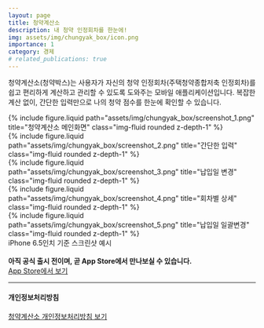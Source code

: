 ```yaml
---
layout: page
title: 청약계산소
description: 내 청약 인정회차를 한눈에!
img: assets/img/chungyak_box/icon.png
importance: 1
category: 경제
# related_publications: true
---
```


청약계산소(청약박스)는 사용자가 자신의 청약 인정회차(주택청약종합저축 인정회차)를 쉽고 편리하게 계산하고 관리할 수 있도록 도와주는 모바일 애플리케이션입니다. 복잡한 계산 없이, 간단한 입력만으로 나의 청약 점수를 한눈에 확인할 수 있습니다.

<div class="row">
    <div class="col-sm mt-3 mt-md-0">
        {% include figure.liquid path="assets/img/chungyak_box/screenshot_1.png" title="청약계산소 메인화면" class="img-fluid rounded z-depth-1" %}
    </div>
    <div class="col-sm mt-3 mt-md-0">
        {% include figure.liquid path="assets/img/chungyak_box/screenshot_2.png" title="간단한 입력" class="img-fluid rounded z-depth-1" %}
    </div>
    <div class="col-sm mt-3 mt-md-0">
        {% include figure.liquid path="assets/img/chungyak_box/screenshot_3.png" title="납입일 변경" class="img-fluid rounded z-depth-1" %}
    </div>
</div>
<div class="row">
    <div class="col-sm mt-3 mt-md-0">
        {% include figure.liquid path="assets/img/chungyak_box/screenshot_4.png" title="회차별 상세" class="img-fluid rounded z-depth-1" %}
    </div>
    <div class="col-sm mt-3 mt-md-0">
        {% include figure.liquid path="assets/img/chungyak_box/screenshot_5.png" title="납입일 일괄변경" class="img-fluid rounded z-depth-1" %}
    </div>
</div>

<div class="caption">
    iPhone 6.5인치 기준 스크린샷 예시
</div>

<br>
<div>
    <strong>아직 공식 출시 전이며, 곧 App Store에서 만나보실 수 있습니다.</strong>
</div>
<div class="mt-3">
    <a class="btn btn-primary" href="#" target="_blank">App Store에서 보기</a>
</div>
<hr class="my-4">
<div>
  <h4 class="mb-1">개인정보처리방침</h4>
  <a href="/privacy/chungyak-box" target="_blank">
    청약계산소 개인정보처리방침 보기
  </a>
</div>
